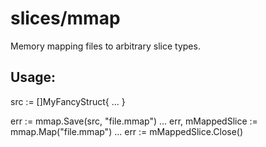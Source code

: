 # slices/mmap
Memory mapping files to arbitrary slice types.

## Usage:

src := []MyFancyStruct{ ... }

err := mmap.Save(src, "file.mmap")
...
err, mMappedSlice := mmap.Map("file.mmap")
...
err := mMappedSlice.Close()
